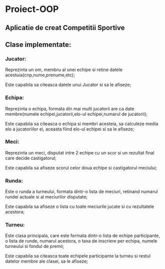 # Proiect-OOP
 
## Aplicatie de creat Competitii Sportive

## Clase implementate:

### Jucator:
Reprezinta un om, membru al unei echipe si retine datele acestuia(cnp,nume,prenume,etc);

Este capabila sa citeasca datele unui Jucator si sa le afiseze;
### Echipa:
Reprezinta o echipa, formata din mai multi jucatorii are ca date membre(numele echipei,jucatorii,elo-ul echipei,numarul de jucatorii);

Este capabila sa citeasca o echipa si membri acesteia, sa calculeze media elo a jucatoriilor ei, aceasta fiind elo-ul echipei si sa le afiseze;

### Meci:
Reprezinta un meci, disputat intre 2 echipe cu un scor si un rezultat final care decide castigatorul;

Este capabila sa afiseze scorul celor doua echipe si castigatorul meciului;

### Runda:
Este o runda a turneului, formata dintr-o lista de meciuri, retinand numarul rundei actuale si al meciurilor disputate;

Este capabila sa afiseze o lista cu toate meciurile jucate si cu rezultatele acestora;

### Turneu:
Este clasa principala, care este formata dintr-o lista de echipe participante, o lista de runde, numarul acestora, o taxa de inscriere per echipa, numele turneului si fondul de premii;

Este capabila sa citeasca toate echipele participante la turneu si restul datelor membre ale clasei, sa le afiseze;
